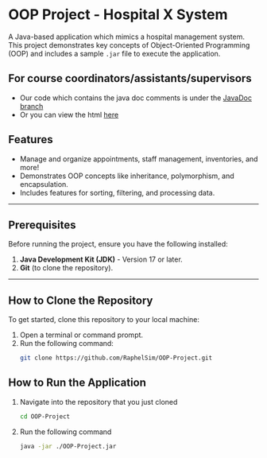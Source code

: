 # OOP Project - Hospital X System

A Java-based application which mimics a hospital management system. This project demonstrates key concepts of Object-Oriented Programming (OOP) and includes a sample `.jar` file to execute the application.

## For course coordinators/assistants/supervisors
- Our code which contains the java doc comments is under the [JavaDoc branch](https://github.com/RaphelSim/OOP-Project/tree/JavaDoc/src/javadoc/)
- Or you can view the html [here](https://raw.githack.com/RaphelSim/OOP-Project/refs/heads/JavaDoc/src/javadoc/index.html)

## Features

- Manage and organize appointments, staff management, inventories, and more!
- Demonstrates OOP concepts like inheritance, polymorphism, and encapsulation.
- Includes features for sorting, filtering, and processing data.

---

## Prerequisites

Before running the project, ensure you have the following installed:

1. **Java Development Kit (JDK)** - Version 17 or later.
2. **Git** (to clone the repository).

---

## How to Clone the Repository

To get started, clone this repository to your local machine:

1. Open a terminal or command prompt.
2. Run the following command:
   ```bash
   git clone https://github.com/RaphelSim/OOP-Project.git
   ```

## How to Run the Application

1. Navigate into the repository that you just cloned
   ```bash
   cd OOP-Project
   ```
2. Run the following command
   ```bash
   java -jar ./OOP-Project.jar
   ```
